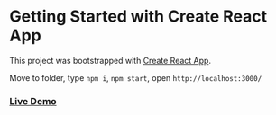 # Getting Started with Create React App

This project was bootstrapped with [Create React App](https://github.com/facebook/create-react-app).

Move to folder, type `npm i`, `npm start`, open `http://localhost:3000/`

### [Live Demo](https://modest-murdock-94ab3b.netlify.app/)